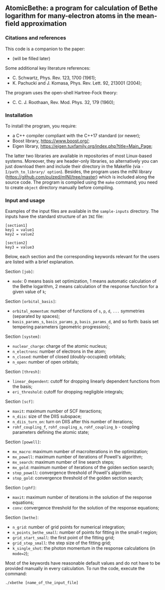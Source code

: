 ## AtomicBethe: a program for calculation of Bethe logarithm for many-electron atoms in the mean-field approximation

### Citations and references

This code is a companion to the paper:
- (will be filled later)

Some additional key literature references:
- C. Schwartz, Phys. Rev. 123, 1700 (1961);
- K. Pachucki and J. Komasa, Phys. Rev. Lett. 92, 213001 (2004);

The program uses the open-shell Hartree-Fock theory:
- C. C. J. Roothaan, Rev. Mod. Phys. 32, 179 (1960);

### Installation

To install the program, you require:
- a C++ compiler compliant with the C++17 standard (or newer);
- Boost library, https://www.boost.org/;
- Eigen library, https://eigen.tuxfamily.org/index.php?title=Main_Page;

The latter two libraries are available in repositories of most Linux-based systems. Moreover, they are header-only libraries, so alternatively you can just download them and include their directory in the Makefile (via `-I/path_to_library/ option`). Besides, the program uses the mINI library (https://github.com/pulzed/mINI/tree/master) which is included along the source code. The program is compiled using the `make` command; you need to create `object` directory manually before compiling.

### Input and usage

Examples of the input files are available in the `sample-inputs` directory. The inputs have the standard structure of an `INI` file:

```
[section1]
key1 = value1
key2 = value2

[section2]
key3 = value3
```

Below, each section and the corresponding keywords relevant for the users are listed with a brief explanation.

Section `[job]`:
- `mode`: 0 means basis set optimization, 1 means automatic calculation of the Bethe logarithm, 2 means calculation of the response function for a given value of `k`;

Section `[orbital_basis]`:
- `orbital_momentum`: number of functions of `s`, `p`, `d`, `...` symmetries (separated by spaces);
- `basis_params_s`, `basis_params_p`, `basis_params_d`, and so forth: basis set tempering parameters (geometric progression);

Section `[system]`:
- `nuclear_charge`: charge of the atomic nucleus;
- `n_electrons`: number of electrons in the atom;
- `n_closed`: number of closed (doubly-occupied) orbitals;
- `n_open`: number of open orbitals;

Section `[thresh]`:
- `linear_dependent`: cutoff for dropping linearly dependent functions from the basis;
- `eri_threshold`: cutoff for dropping negligible integrals;

Section `[scf]`:
- `maxit`: maximum number of SCF iteractions;
- `n_diis`: size of the DIIS subspace;
- `n_diis_turn_on`: turn on DIIS after this number of iterations;
- `rohf_coupling_f`, `rohf_coupling_a`, `rohf_coupling_b` - coupling parameters defining the atomic state;

Section `[powell]`:
- `mx_macro`: maximum number of macroiterations in the optimization;
- `mx_powell`: maximum number of iterations of Powell's algorithm;
- `mx_search`: maximum number of line search steps;
- `mx_gold`: maximum number of iterations of the golden section search;
- `stop_powell`: convergence threshold of Powell's algorithm;
- `stop_gold`: convergence threshold of the golden section search;

Section `[cphf]`:
- `maxit`: maximum number of iterations in the solution of the response equations;
- `conv`: convergence threshold for the solution of the response equations;

Section `[bethe]`:
- `n_grid`: number of grid points for numerical integration;
- `n_points_bethe_small`: number of points for fitting in the small-t region;
- `grid_start_small`: the first point of the fitting grid;
- `grid_step_small`: the step size of the fitting grid;
- `k_single_shot`: the photon momentum in the response calculations (in `mode=2`);

Most of the keywords have reasonable default values and do not have to be provided manually in every calculation. To run the code, execute the command:
```
./xbethe [name_of_the_input_file]
```

